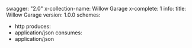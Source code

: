 swagger: "2.0"
x-collection-name: Willow Garage
x-complete: 1
info:
  title: Willow Garage
  version: 1.0.0
schemes:
- http
produces:
- application/json
consumes:
- application/json